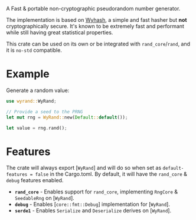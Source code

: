 A Fast & portable non-cryptographic pseudorandom number generator.

The implementation is based on [Wyhash](https://github.com/wangyi-fudan/wyhash), a simple and fast hasher but **not** cryptographically secure. It's known to be extremely fast and performant while still having great statistical properties.

This crate can be used on its own or be integrated with `rand_core`/`rand`, and it is `no-std` compatible.

# Example

Generate a random value:

```rust
use wyrand::WyRand;

// Provide a seed to the PRNG
let mut rng = WyRand::new(Default::default());

let value = rng.rand();
```

# Features

The  crate will always export [`WyRand`] and will do so when set as `default-features = false` in the Cargo.toml. By default, it will have the `rand_core` & `debug` features enabled.

* **`rand_core`** - Enables support for `rand_core`, implementing `RngCore` &
  `SeedableRng` on [`WyRand`].
* **`debug`** - Enables [`core::fmt::Debug`] implementation for [`WyRand`].
* **`serde1`** - Enables `Serialize` and `Deserialize` derives on [`WyRand`].
